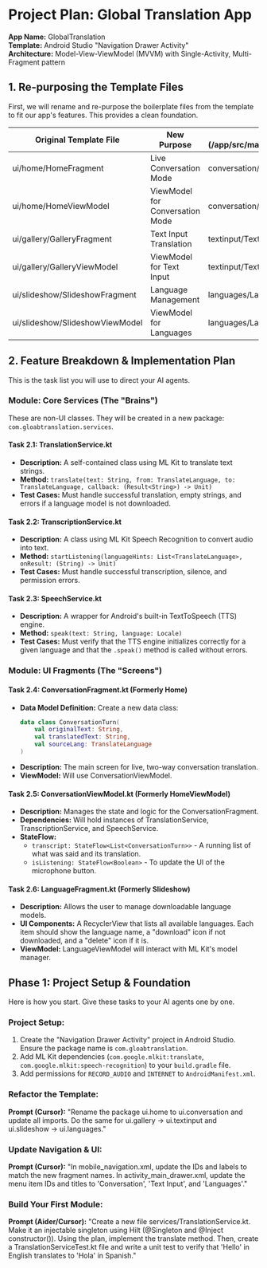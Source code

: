 # Project Plan: Global Translation App

**App Name:** GlobalTranslation  
**Template:** Android Studio "Navigation Drawer Activity"  
**Architecture:** Model-View-ViewModel (MVVM) with Single-Activity, Multi-Fragment pattern

## 1. Re-purposing the Template Files

First, we will rename and re-purpose the boilerplate files from the template to fit our app's features. This provides a clean foundation.

| Original Template File | New Purpose | Rename To (/app/src/main/java/com/gloabtranslation/ui/) |
|------------------------|-------------|--------------------------------------------------------|
| ui/home/HomeFragment | Live Conversation Mode | conversation/ConversationFragment |
| ui/home/HomeViewModel | ViewModel for Conversation Mode | conversation/ConversationViewModel |
| ui/gallery/GalleryFragment | Text Input Translation | textinput/TextInputFragment |
| ui/gallery/GalleryViewModel | ViewModel for Text Input | textinput/TextInputViewModel |
| ui/slideshow/SlideshowFragment | Language Management | languages/LanguageFragment |
| ui/slideshow/SlideshowViewModel | ViewModel for Languages | languages/LanguageViewModel |

## 2. Feature Breakdown & Implementation Plan

This is the task list you will use to direct your AI agents.

### Module: Core Services (The "Brains")

These are non-UI classes. They will be created in a new package: `com.gloabtranslation.services`.

#### Task 2.1: TranslationService.kt
- **Description:** A self-contained class using ML Kit to translate text strings.
- **Method:** `translate(text: String, from: TranslateLanguage, to: TranslateLanguage, callback: (Result<String>) -> Unit)`
- **Test Cases:** Must handle successful translation, empty strings, and errors if a language model is not downloaded.

#### Task 2.2: TranscriptionService.kt
- **Description:** A class using ML Kit Speech Recognition to convert audio into text.
- **Method:** `startListening(languageHints: List<TranslateLanguage>, onResult: (String) -> Unit)`
- **Test Cases:** Must handle successful transcription, silence, and permission errors.

#### Task 2.3: SpeechService.kt
- **Description:** A wrapper for Android's built-in TextToSpeech (TTS) engine.
- **Method:** `speak(text: String, language: Locale)`
- **Test Cases:** Must verify that the TTS engine initializes correctly for a given language and that the `.speak()` method is called without errors.

### Module: UI Fragments (The "Screens")

#### Task 2.4: ConversationFragment.kt (Formerly Home)
- **Data Model Definition:** Create a new data class: 
  ```kotlin
  data class ConversationTurn(
      val originalText: String, 
      val translatedText: String, 
      val sourceLang: TranslateLanguage
  )
  ```
- **Description:** The main screen for live, two-way conversation translation.
- **ViewModel:** Will use ConversationViewModel.

#### Task 2.5: ConversationViewModel.kt (Formerly HomeViewModel)
- **Description:** Manages the state and logic for the ConversationFragment.
- **Dependencies:** Will hold instances of TranslationService, TranscriptionService, and SpeechService.
- **StateFlow:**
  - `transcript: StateFlow<List<ConversationTurn>>` - A running list of what was said and its translation.
  - `isListening: StateFlow<Boolean>` - To update the UI of the microphone button.

#### Task 2.6: LanguageFragment.kt (Formerly Slideshow)
- **Description:** Allows the user to manage downloadable language models.
- **UI Components:** A RecyclerView that lists all available languages. Each item should show the language name, a "download" icon if not downloaded, and a "delete" icon if it is.
- **ViewModel:** LanguageViewModel will interact with ML Kit's model manager.

## Phase 1: Project Setup & Foundation

Here is how you start. Give these tasks to your AI agents one by one.

### Project Setup:
1. Create the "Navigation Drawer Activity" project in Android Studio. Ensure the package name is `com.gloabtranslation`.
2. Add ML Kit dependencies (`com.google.mlkit:translate`, `com.google.mlkit:speech-recognition`) to your `build.gradle` file.
3. Add permissions for `RECORD_AUDIO` and `INTERNET` to `AndroidManifest.xml`.

### Refactor the Template:
**Prompt (Cursor):** "Rename the package ui.home to ui.conversation and update all imports. Do the same for ui.gallery -> ui.textinput and ui.slideshow -> ui.languages."

### Update Navigation & UI:
**Prompt (Cursor):** "In mobile_navigation.xml, update the IDs and labels to match the new fragment names. In activity_main_drawer.xml, update the menu item IDs and titles to 'Conversation', 'Text Input', and 'Languages'."

### Build Your First Module:
**Prompt (Aider/Cursor):** "Create a new file services/TranslationService.kt. Make it an injectable singleton using Hilt (@Singleton and @Inject constructor()). Using the plan, implement the translate method. Then, create a TranslationServiceTest.kt file and write a unit test to verify that 'Hello' in English translates to 'Hola' in Spanish."